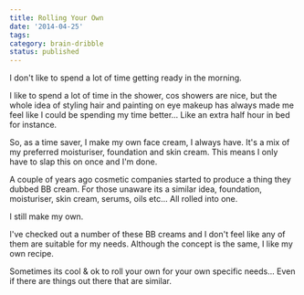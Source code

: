 ```yaml
---
title: Rolling Your Own
date: '2014-04-25'
tags:
category: brain-dribble
status: published
---
```


<p>I don't like to spend a lot of time getting ready in the morning.</p>
<p>I like to spend a lot of time in the shower, cos showers are nice, but the whole idea of styling hair and painting on eye makeup has always made me feel like I could be spending my time better... Like an extra half hour in bed for instance.</p>
<p>So, as a time saver, I make my own face cream, I always have. It's a mix of my preferred moisturiser, foundation and skin cream. This means I only have to slap this on once and I'm done.</p>
<p>A couple of years ago cosmetic companies started to produce a thing they dubbed BB cream. For those unaware its a similar idea, foundation, moisturiser, skin cream, serums, oils etc... All rolled into one.</p>
<p>I still make my own.</p>
<p>I've checked out a number of these BB creams and I don't feel like any of them are suitable for my needs. Although the concept is the same, I like my own recipe.</p>
<p>Sometimes its cool &amp; ok to roll your own for your own specific needs... Even if there are things out there that are similar.</p>

